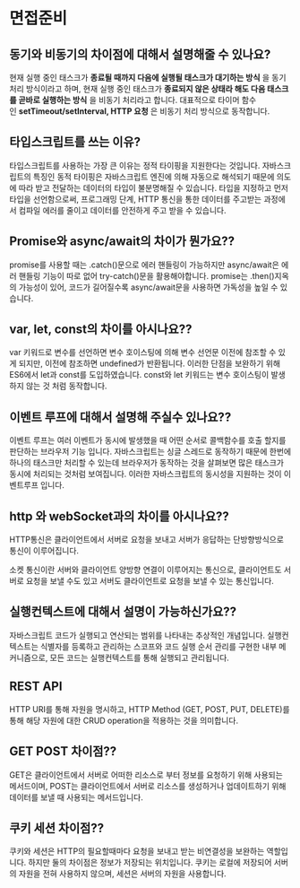 # 면접준비

## 동기와 비동기의 차이점에 대해서 설명해줄 수 있나요?

현재 실행 중인 태스크가 **종료될 때까지 다음에 실행될 태스크가 대기하는 방식** 을 동기처리 방식이라고 하며,
현재 실행 중인 태스크가 **종료되지 않은 상태라 해도 다음 태스크를 곧바로 실행하는 방식** 을 비동기 처리라고 합니다.
대표적으로 타이머 함수인 **setTimeout/setInterval,  HTTP 요청** 은 비동기 처리 방식으로 동작합니다.

## 타입스크립트를 쓰는 이유?
타입스크립트를 사용하는 가장 큰 이유는 정적 타이핑을 지원한다는 것입니다.
자바스크립트의 특징인 동적 타이핑은 자바스크립트 엔진에 의해 자동으로 해석되기 때문에 의도에 따라 받고 전달하는 데이터의 타입이 불분명해질 수 있습니다.
타입을 지정하고 먼저 타입을 선언함으로써, 프로그래밍 단계, HTTP 통신을 통한 데이터를 주고받는 과정에서 컴파일 에러를 줄이고 데이터를 안전하게 주고 받을 수 있습니다.

## Promise와 async/await의 차이가 뭔가요??
promise를 사용할 때는 .catch()문으로 에러 핸들링이 가능하지만 async/await은 에러 핸들링 기능이 따로 없어 try-catch()문을 활용해야합니다.
promise는 .then()지옥의 가능성이 있어, 코드가 길어질수록 async/await문을 사용하면 가독성을 높일 수 있습니다.

## var, let, const의 차이를 아시나요??
var 키워드로 변수를 선언하면 변수 호이스팅에 의해 변수 선언문 이전에 참조할 수 있게 되지만, 이전에 참조하면 undefined가 반환됩니다. 이러한 단점을 보완하기 위해 ES6에서 let과 const를 도입하였습니다. const와 let 키워드는 변수 호이스팅이 발생하지 않는 것 처럼 동작합니다.

## 이벤트 루프에 대해서 설명해 주실수 있나요??
이벤트 루프는 여러 이벤트가 동시에 발생했을 때 어떤 순서로 콜백함수를 호출 할지를 판단하는 브라우저 기능 입니다.
자바스크립트는 싱글 스레드로 동작하기 때문에 한번에 하나의 태스크만 처리할 수 있는데 브라우저가 동작하는 것을 살펴보면 많은 태스크가 동시에 처리되는 것처럼 보여집니다. 이러한 자바스크립트의 동시성을 지원하는 것이 이벤트루프 입니다.

## http 와 webSocket과의 차이를 아시나요??
HTTP통신은 클라이언트에서 서버로 요청을 보내고 서버가 응답하는 단방향방식으로 통신이 이루어집니다.

소켓 통신이란 서버와 클라이언트 양방향 연결이 이루어지는 통신으로, 클라이언트도 서버로 요청을 보낼 수도 있고 서버도 클라이언트로 요청을 보낼 수 있는 통신입니다.

## 실행컨텍스트에 대해서 설명이 가능하신가요??
자바스크립트 코드가 실행되고 연산되는 범위를 나타내는 추상적인 개념입니다. 
실행컨텍스트는 식별자를 등록하고 관리하는 스코프와 코드 실행 순서 관리를 구현한 내부 메커니즘으로, 모든 코드는 실행컨텍스트를 통해 실행되고 관리됩니다.

## REST API
HTTP URI를 통해 자원을 명시하고, HTTP Method (GET, POST, PUT, DELETE)를 통해 해당 자원에 대한 CRUD operation을 적용하는 것을 의미합니다.

## GET POST 차이점??
GET은 클라이언트에서 서버로 어떠한 리소스로 부터 정보를 요청하기 위해 사용되는 메서드이며,
POST는 클라이언트에서 서버로 리소스를 생성하거나 업데이트하기 위해 데이터를 보낼 때 사용되는 메서드입니다.


## 쿠키 세션 차이점??
쿠키와 세션은 HTTP의 필요할때마다 요청을 보내고 받는 비연결성을 보완하는 역할입니다. 하지만 둘의 차이점은 정보가 저장되는 위치입니다. 쿠키는 로컬에 저장되어 서버의 자원을 전혀 사용하지 않으며, 세션은 서버의 자원을 사용합니다.

